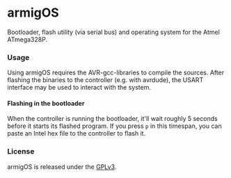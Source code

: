 # armigOS

Bootloader, flash utility (via serial bus) and operating system for the Atmel ATmega328P. 

### Usage

Using armigOS requires the AVR-gcc-libraries to compile the sources. After flashing the binaries to the controller (e.g. with avrdude), the USART interface may be used to interact with the system. 

#### Flashing in the bootloader

When the controller is running the bootloader, it'll wait roughly 5 seconds before it starts its flashed program. If you press `p` in this timespan, you can paste an Intel hex file to the controller to flash it. 

### License

armigOS is released under the [GPLv3](LICENSE). 